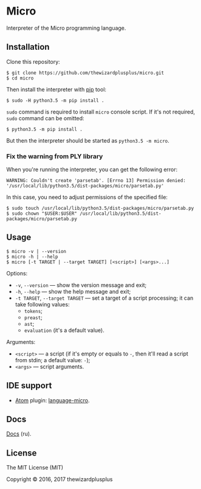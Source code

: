 # Micro

Interpreter of the Micro programming language.

## Installation

Clone this repository:

```
$ git clone https://github.com/thewizardplusplus/micro.git
$ cd micro
```

Then install the interpreter with [pip](https://pip.pypa.io/) tool:

```
$ sudo -H python3.5 -m pip install .
```

`sudo` command is required to install `micro` console script. If it's not required, `sudo` command can be omitted:

```
$ python3.5 -m pip install .
```

But then the interpreter should be started as `python3.5 -m micro`.

### Fix the warning from PLY library

When you're running the interpreter, you can get the following error:

```
WARNING: Couldn't create 'parsetab'. [Errno 13] Permission denied: '/usr/local/lib/python3.5/dist-packages/micro/parsetab.py'
```

In this case, you need to adjust permissions of the specified file:

```
$ sudo touch /usr/local/lib/python3.5/dist-packages/micro/parsetab.py
$ sudo chown "$USER:$USER" /usr/local/lib/python3.5/dist-packages/micro/parsetab.py
```

## Usage

```
$ micro -v | --version
$ micro -h | --help
$ micro [-t TARGET | --target TARGET] [<script>] [<args>...]
```

Options:

* `-v`, `--version` &mdash; show the version message and exit;
* `-h`, `--help` &mdash; show the help message and exit;
* `-t TARGET`, `--target TARGET` &mdash; set a target of a script processing; it can take following values:
	* `tokens`;
	* `preast`;
	* `ast`;
	* `evaluation` (it's a default value).

Arguments:

* `<script>` &mdash; a script (if it's empty or equals to `-`, then it'll read a script from stdin; a default value: `-`);
* `<args>` &mdash; script arguments.

## IDE support

* [Atom](http://atom.io/) plugin: [language-micro](tools/atom-plugin/language-micro).

## Docs

[Docs](docs/) (ru).

## License

The MIT License (MIT)

Copyright &copy; 2016, 2017 thewizardplusplus
